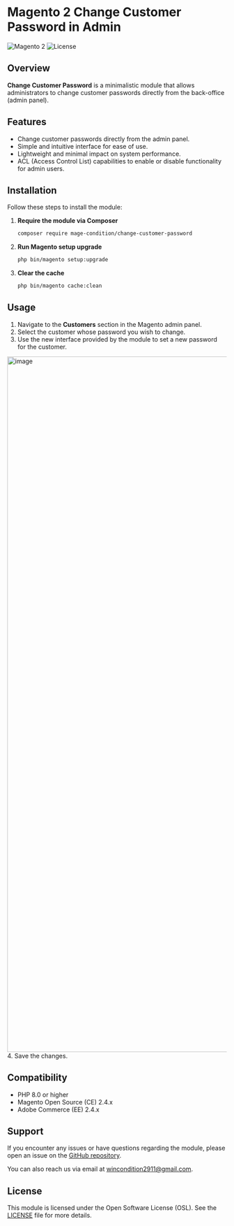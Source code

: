 # Magento 2 Change Customer Password in Admin

![Magento 2](https://img.shields.io/badge/Magento-2-brightgreen.svg)
![License](https://img.shields.io/badge/license-OSL-blue.svg)

## Overview

**Change Customer Password** is a minimalistic module that allows administrators to change customer passwords directly from the back-office (admin panel).

## Features

- Change customer passwords directly from the admin panel.
- Simple and intuitive interface for ease of use.
- Lightweight and minimal impact on system performance.
- ACL (Access Control List) capabilities to enable or disable functionality for admin users.

## Installation

Follow these steps to install the module:

1. **Require the module via Composer**

    ```bash
    composer require mage-condition/change-customer-password
    ```

2. **Run Magento setup upgrade**

    ```bash
    php bin/magento setup:upgrade
    ```

3. **Clear the cache**

    ```bash
    php bin/magento cache:clean
    ```

## Usage

1. Navigate to the **Customers** section in the Magento admin panel.
2. Select the customer whose password you wish to change.
3. Use the new interface provided by the module to set a new password for the customer.
<img width="1593" alt="image" src="https://github.com/user-attachments/assets/4de4e8c8-afe8-406e-a18c-e1803a87ac1a">
4. Save the changes.

## Compatibility

- PHP 8.0 or higher
- Magento Open Source (CE) 2.4.x
- Adobe Commerce (EE) 2.4.x

## Support

If you encounter any issues or have questions regarding the module, please open an issue on the [GitHub repository](https://github.com/MageCondition/change-customer-password/issues).

You can also reach us via email at [wincondition2911@gmail.com](mailto:wincondition2911@gmail.com).

## License

This module is licensed under the Open Software License (OSL). See the [LICENSE](https://github.com/MageCondition/change-customer-password/blob/main/LICENSE.txt) file for more details.
